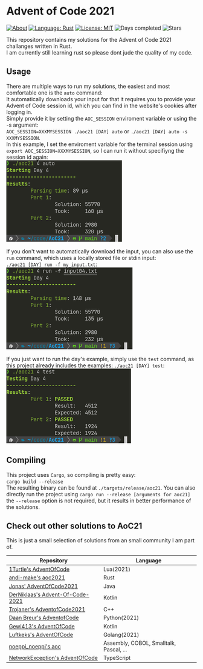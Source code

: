# Advent of Code 2021

[![About](https://img.shields.io/badge/Advent%20of%20Code-2021-brightgreen)](https://adventofcode.com/2021/about)
[![Language: Rust](https://img.shields.io/badge/Language-Rust-orange.svg)](https://en.wikipedia.org/wiki/Rust_(programming_language))
[![License: MIT](https://img.shields.io/badge/License-MIT-blue.svg)](https://mit-license.org/)
![Days completed](https://img.shields.io/badge/Days%20completed-8+(2x0.5)-red)
![Stars](https://img.shields.io/badge/Stars-18-yellow)

This repository contains my solutions for the Advent of Code 2021 challanges written in Rust.  
I am currently still learning rust so please dont jude the quality of my code.

## Usage

There are multiple ways to run my solutions, the easiest and most comfortable one is the `auto` command:  
It automatically downloads your input for that it requires you to provide your Advent of Code session id,
which you can find in the website's cookies after logging in.  
Simply provide it by setting the `AOC_SESSION` enviroment variable or using the -s argument:  
`AOC_SESSION=XXXMYSESSION ./aoc21 [DAY] auto` or `./aoc21 [DAY] auto -s XXXMYSESSION`.  
In this example, I set the enviroment variable for the terminal session using `export AOC_SESSION=XXXMYSESSION`, so I can run it without specifiyng the session id again:  
![auto command in action](./images/auto.png)  

If you don't want to automatically download the input, you can also use the `run` command, which uses a locally stored file or stdin input:  
`./aoc21 [DAY] run -f my_input.txt`:  
![run command in action](./images/run.png)  

If you just want to run the day's example, simply use the `test` command, as this project already includes the examples:
`./aoc21 [DAY] test`:  
![test command in action](./images/test.png)  

## Compiling

This project uses `Cargo`, so compiling is pretty easy:  
`cargo build --release`  
The resulting binary can be found at `./targets/release/aoc21`. You can also directly run the project using `cargo run --release [arguments for aoc21]`  
the `--release` option is not required, but it results in better performance of the solutions.

## Check out other solutions to AoC21

This is just a small selection of solutions from an small community I am part of.

| Repository                                                                            | Language                                |
|---------------------------------------------------------------------------------------|-----------------------------------------|
| [1Turtle's AdventOfCode](https://github.com/1Turtle/AdventOfCode)                     | Lua(2021)                               |
| [andi-make's aoc2021](https://github.com/andi-makes/aoc2021)                          | Rust                                    |
| [Jonas' AdventOfCode2021](https://github.com/J0B10/AdventOfCode2021)                  | Java                                    |
| [DerNiklaas's Advent-Of-Code-2021](https://github.com/derNiklaas/Advent-Of-Code-2021) | Kotlin                                  |
| [Trojaner's AdventofCode2021](https://github.com/TrojanerHD/AdventofCode2021)         | C++                                     |
| [Daan Breur's AdventofCode](https://github.com/daanbreur/AdventofCode)                | Python(2021)                            |
| [Gewi413's AdventOfCode](https://github.com/Gewi413/AdventOfCode)                     | Kotlin                                  |
| [Luftkeks's AdventOfCode](https://github.com/luftkeks/AdventOfCode)                   | Golang(2021)                            |
| [noeppi_noeppi's aoc](https://github.com/noeppi-noeppi/aoc)                           | Assembly, COBOL, Smalltalk, Pascal, ... |
| [NetworkException's AdventOfCode](https://github.com/networkException/AdventOfCode)   | TypeScript                              |
